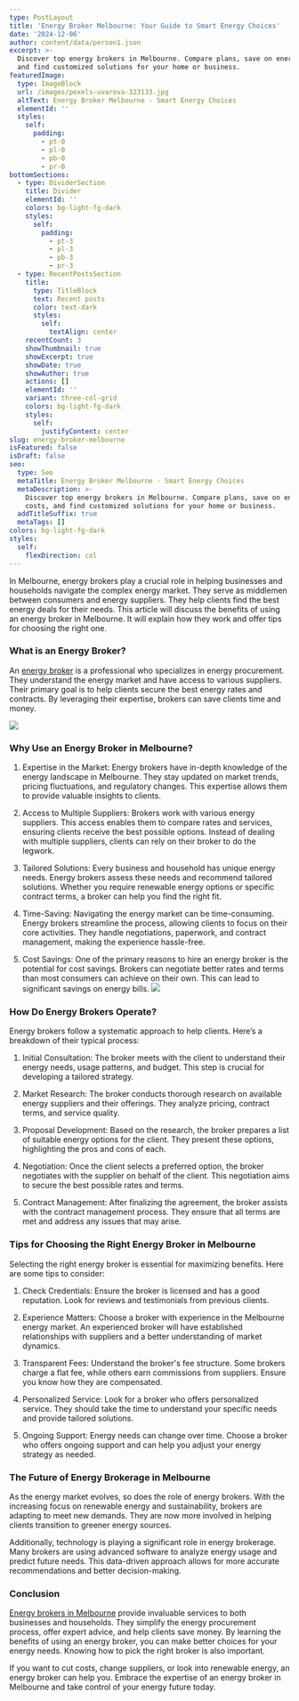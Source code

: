 ```yaml
---
type: PostLayout
title: 'Energy Broker Melbourne: Your Guide to Smart Energy Choices'
date: '2024-12-06'
author: content/data/person1.json
excerpt: >-
  Discover top energy brokers in Melbourne. Compare plans, save on energy costs,
  and find customized solutions for your home or business.
featuredImage:
  type: ImageBlock
  url: /images/pexels-uvarova-323133.jpg
  altText: Energy Broker Melbourne - Smart Energy Choices
  elementId: ''
  styles:
    self:
      padding:
        - pt-0
        - pl-0
        - pb-0
        - pr-0
bottomSections:
  - type: DividerSection
    title: Divider
    elementId: ''
    colors: bg-light-fg-dark
    styles:
      self:
        padding:
          - pt-3
          - pl-3
          - pb-3
          - pr-3
  - type: RecentPostsSection
    title:
      type: TitleBlock
      text: Recent posts
      color: text-dark
      styles:
        self:
          textAlign: center
    recentCount: 3
    showThumbnail: true
    showExcerpt: true
    showDate: true
    showAuthor: true
    actions: []
    elementId: ''
    variant: three-col-grid
    colors: bg-light-fg-dark
    styles:
      self:
        justifyContent: center
slug: energy-broker-melbourne
isFeatured: false
isDraft: false
seo:
  type: Seo
  metaTitle: Energy Broker Melbourne - Smart Energy Choices
  metaDescription: >-
    Discover top energy brokers in Melbourne. Compare plans, save on energy
    costs, and find customized solutions for your home or business.
  addTitleSuffix: true
  metaTags: []
colors: bg-light-fg-dark
styles:
  self:
    flexDirection: col
---
```

In Melbourne, energy brokers play a crucial role in helping businesses and households navigate the complex energy market. They serve as middlemen between consumers and energy suppliers. They help clients find the best energy deals for their needs. This article will discuss the benefits of using an energy broker in Melbourne. It will explain how they work and offer tips for choosing the right one.

### What is an Energy Broker?

An [energy broker](https://termina.io/) is a professional who specializes in energy procurement. They understand the energy market and have access to various suppliers. Their primary goal is to help clients secure the best energy rates and contracts. By leveraging their expertise, brokers can save clients time and money.

![](/images/pexels-uvarova-323133.jpg)

### Why Use an Energy Broker in Melbourne?

1.  Expertise in the Market: Energy brokers have in-depth knowledge of the energy landscape in Melbourne. They stay updated on market trends, pricing fluctuations, and regulatory changes. This expertise allows them to provide valuable insights to clients.



2.  Access to Multiple Suppliers: Brokers work with various energy suppliers. This access enables them to compare rates and services, ensuring clients receive the best possible options. Instead of dealing with multiple suppliers, clients can rely on their broker to do the legwork.



3.  Tailored Solutions: Every business and household has unique energy needs. Energy brokers assess these needs and recommend tailored solutions. Whether you require renewable energy options or specific contract terms, a broker can help you find the right fit.



4.  Time-Saving: Navigating the energy market can be time-consuming. Energy brokers streamline the process, allowing clients to focus on their core activities. They handle negotiations, paperwork, and contract management, making the experience hassle-free.



5.  Cost Savings: One of the primary reasons to hire an energy broker is the potential for cost savings. Brokers can negotiate better rates and terms than most consumers can achieve on their own. This can lead to significant savings on energy bills.
    ![](/images/pexels-pixabay-236089.jpg)


### How Do Energy Brokers Operate?

Energy brokers follow a systematic approach to help clients. Here’s a breakdown of their typical process:

1.  Initial Consultation: The broker meets with the client to understand their energy needs, usage patterns, and budget. This step is crucial for developing a tailored strategy.



2.  Market Research: The broker conducts thorough research on available energy suppliers and their offerings. They analyze pricing, contract terms, and service quality.



3.  Proposal Development: Based on the research, the broker prepares a list of suitable energy options for the client. They present these options, highlighting the pros and cons of each.



4.  Negotiation: Once the client selects a preferred option, the broker negotiates with the supplier on behalf of the client. This negotiation aims to secure the best possible rates and terms.



5.  Contract Management: After finalizing the agreement, the broker assists with the contract management process. They ensure that all terms are met and address any issues that may arise.



### Tips for Choosing the Right Energy Broker in Melbourne

Selecting the right energy broker is essential for maximizing benefits. Here are some tips to consider:

1.  Check Credentials: Ensure the broker is licensed and has a good reputation. Look for reviews and testimonials from previous clients.



2.  Experience Matters: Choose a broker with experience in the Melbourne energy market. An experienced broker will have established relationships with suppliers and a better understanding of market dynamics.



3.  Transparent Fees: Understand the broker's fee structure. Some brokers charge a flat fee, while others earn commissions from suppliers. Ensure you know how they are compensated.



4.  Personalized Service: Look for a broker who offers personalized service. They should take the time to understand your specific needs and provide tailored solutions.



5.  Ongoing Support: Energy needs can change over time. Choose a broker who offers ongoing support and can help you adjust your energy strategy as needed.



### The Future of Energy Brokerage in Melbourne

As the energy market evolves, so does the role of energy brokers. With the increasing focus on renewable energy and sustainability, brokers are adapting to meet new demands. They are now more involved in helping clients transition to greener energy sources.

Additionally, technology is playing a significant role in energy brokerage. Many brokers are using advanced software to analyze energy usage and predict future needs. This data-driven approach allows for more accurate recommendations and better decision-making.

### Conclusion

[Energy brokers in Melbourne](https://termina.io/) provide invaluable services to both businesses and households. They simplify the energy procurement process, offer expert advice, and help clients save money. By learning the benefits of using an energy broker, you can make better choices for your energy needs. Knowing how to pick the right broker is also important.

If you want to cut costs, change suppliers, or look into renewable energy, an energy broker can help you. Embrace the expertise of an energy broker in Melbourne and take control of your energy future today.
